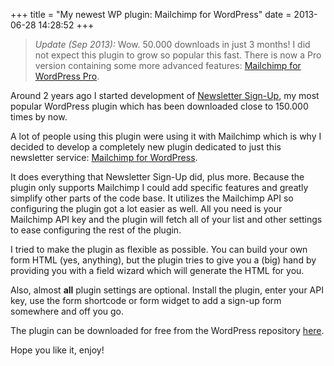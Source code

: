 +++
title = "My newest WP plugin: Mailchimp for WordPress"
date = 2013-06-28 14:28:52
+++

> _Update (Sep 2013):_ Wow. 50.000 downloads in just 3 months! I did not expect this plugin to grow so popular this fast. There is now a Pro version containing some more advanced features: <a href="https://www.mc4wp.com/">Mailchimp for WordPress Pro</a>.

Around 2 years ago I started development of <a href="http://wordpress.org/plugins/newsletter-sign-up/">Newsletter Sign-Up</a>, my most popular WordPress plugin which has been downloaded close to 150.000 times by now. 

A lot of people using this plugin were using it with Mailchimp which is why I decided to develop a completely new plugin dedicated to just this newsletter service: <a title="Mailchimp plugin for WordPress" href="https://www.mc4wp.com/">Mailchimp for WordPress</a>.

It does everything that Newsletter Sign-Up did, plus more. Because the plugin only supports Mailchimp I could add specific features and greatly simplify other parts of the code base. It utilizes the Mailchimp API so configuring the plugin got a lot easier as well. All you need is your Mailchimp API key and the plugin will fetch all of your list and other settings to ease configuring the rest of the plugin.

I tried to make the plugin as flexible as possible. You can build your own form HTML (yes, anything), but the plugin tries to give you a (big) hand by providing you with a field wizard which will generate the HTML for you. 

Also, almost <strong>all</strong> plugin settings are optional. Install the plugin, enter your API key, use the form shortcode or form widget to add a sign-up form somewhere and off you go.

The plugin can be downloaded for free from the WordPress repository <a href="http://wordpress.org/plugins/mailchimp-for-wp/">here</a>. 

Hope you like it, enjoy!